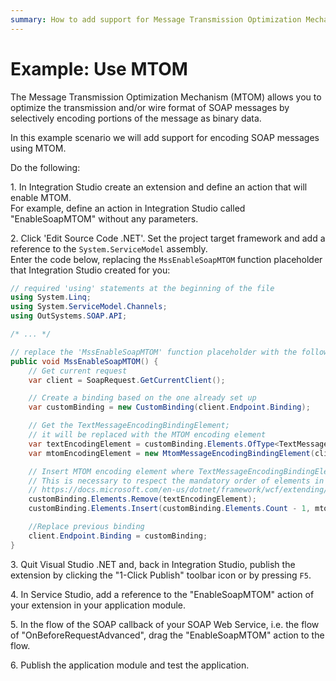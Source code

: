 ```yaml
---
summary: How to add support for Message Transmission Optimization Mechanism (MTOM) using the SOAP Extensibility API.
---
```


# Example: Use MTOM

The Message Transmission Optimization Mechanism (MTOM) allows you to optimize the transmission and/or wire format of SOAP messages by selectively encoding portions of the message as binary data.

In this example scenario we will add support for encoding SOAP messages using MTOM.

Do the following:

1\. In Integration Studio create an extension and define an action that will enable MTOM.  
For example, define an action in Integration Studio called "EnableSoapMTOM" without any parameters.

2\. Click 'Edit Source Code .NET'. Set the project target framework and add a reference to the `System.ServiceModel` assembly.  
Enter the code below, replacing the `MssEnableSoapMTOM` function placeholder that Integration Studio created for you:  

```csharp
// required 'using' statements at the beginning of the file
using System.Linq;
using System.ServiceModel.Channels;
using OutSystems.SOAP.API;

/* ... */

// replace the 'MssEnableSoapMTOM' function placeholder with the following code
public void MssEnableSoapMTOM() {
    // Get current request
    var client = SoapRequest.GetCurrentClient();

    // Create a binding based on the one already set up
    var customBinding = new CustomBinding(client.Endpoint.Binding);

    // Get the TextMessageEncodingBindingElement;
    // it will be replaced with the MTOM encoding element
    var textEncodingElement = customBinding.Elements.OfType<TextMessageEncodingBindingElement>().Single();
    var mtomEncodingElement = new MtomMessageEncodingBindingElement(client.Endpoint.Binding.MessageVersion, textEncodingElement.WriteEncoding);

    // Insert MTOM encoding element where TextMessageEncodingBindingElement was
    // This is necessary to respect the mandatory order of elements in a custom binding: 
    // https://docs.microsoft.com/en-us/dotnet/framework/wcf/extending/custom-bindings
    customBinding.Elements.Remove(textEncodingElement);
    customBinding.Elements.Insert(customBinding.Elements.Count - 1, mtomEncodingElement);

    //Replace previous binding
    client.Endpoint.Binding = customBinding;
}
```        

3\. Quit Visual Studio .NET and, back in Integration Studio, publish the extension by clicking the "1-Click Publish" toolbar icon or by pressing `F5`.

4\. In Service Studio, add a reference to the "EnableSoapMTOM" action of your extension in your application module.  

5\. In the flow of the SOAP callback of your SOAP Web Service, i.e. the flow of "OnBeforeRequestAdvanced", drag the "EnableSoapMTOM" action to the flow. 

6\. Publish the application module and test the application.
